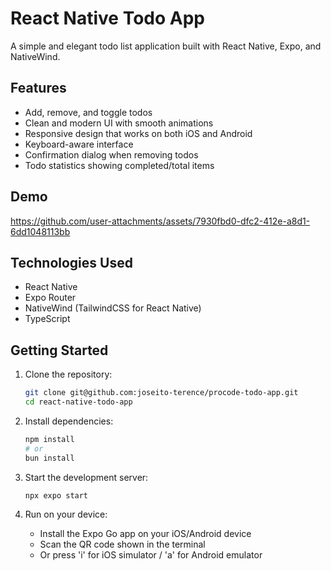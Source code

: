 # React Native Todo App

A simple and elegant todo list application built with React Native, Expo, and NativeWind.

## Features

- Add, remove, and toggle todos
- Clean and modern UI with smooth animations
- Responsive design that works on both iOS and Android
- Keyboard-aware interface
- Confirmation dialog when removing todos
- Todo statistics showing completed/total items

## Demo
https://github.com/user-attachments/assets/7930fbd0-dfc2-412e-a8d1-6dd1048113bb

## Technologies Used

- React Native
- Expo Router
- NativeWind (TailwindCSS for React Native)
- TypeScript

## Getting Started

1. Clone the repository:
   ```bash
   git clone git@github.com:joseito-terence/procode-todo-app.git
   cd react-native-todo-app
   ```

2. Install dependencies:
   ```bash
   npm install
   # or
   bun install
   ```

3. Start the development server:
   ```bash
   npx expo start
   ```

4. Run on your device:
   - Install the Expo Go app on your iOS/Android device
   - Scan the QR code shown in the terminal
   - Or press 'i' for iOS simulator / 'a' for Android emulator
